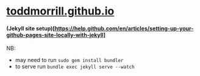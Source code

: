 # [toddmorrill.github.io](http://toddmorrill.github.io)

#### (Jekyll site setup)[https://help.github.com/en/articles/setting-up-your-github-pages-site-locally-with-jekyll]
NB:
- may need to run `sudo gem install bundler`
- to serve run `bundle exec jekyll serve --watch`